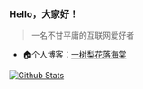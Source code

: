 
### Hello，大家好！

> 一名不甘平庸的互联网爱好者 

- 🏠个人博客：[一树梨花落海棠](https://blog.zhangfeibiao.com)

[![Github Stats](https://github-readme-stats.vercel.app/api?username=zhangfeibiao&show_icons=true)](https://github.com/zhangfeibiao)
